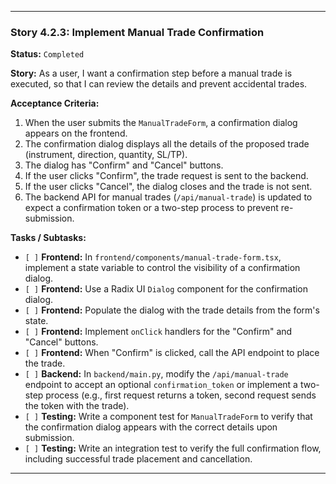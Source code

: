 ---

### **Story 4.2.3: Implement Manual Trade Confirmation**

**Status:** `Completed`

**Story:**
As a user, I want a confirmation step before a manual trade is executed, so that I can review the details and prevent accidental trades.

**Acceptance Criteria:**
1.  When the user submits the `ManualTradeForm`, a confirmation dialog appears on the frontend.
2.  The confirmation dialog displays all the details of the proposed trade (instrument, direction, quantity, SL/TP).
3.  The dialog has "Confirm" and "Cancel" buttons.
4.  If the user clicks "Confirm", the trade request is sent to the backend.
5.  If the user clicks "Cancel", the dialog closes and the trade is not sent.
6.  The backend API for manual trades (`/api/manual-trade`) is updated to expect a confirmation token or a two-step process to prevent re-submission.

**Tasks / Subtasks:**
-   `[ ]` **Frontend:** In `frontend/components/manual-trade-form.tsx`, implement a state variable to control the visibility of a confirmation dialog.
-   `[ ]` **Frontend:** Use a Radix UI `Dialog` component for the confirmation dialog.
-   `[ ]` **Frontend:** Populate the dialog with the trade details from the form's state.
-   `[ ]` **Frontend:** Implement `onClick` handlers for the "Confirm" and "Cancel" buttons.
-   `[ ]` **Frontend:** When "Confirm" is clicked, call the API endpoint to place the trade.
-   `[ ]` **Backend:** In `backend/main.py`, modify the `/api/manual-trade` endpoint to accept an optional `confirmation_token` or implement a two-step process (e.g., first request returns a token, second request sends the token with the trade).
-   `[ ]` **Testing:** Write a component test for `ManualTradeForm` to verify that the confirmation dialog appears with the correct details upon submission.
-   `[ ]` **Testing:** Write an integration test to verify the full confirmation flow, including successful trade placement and cancellation.

---